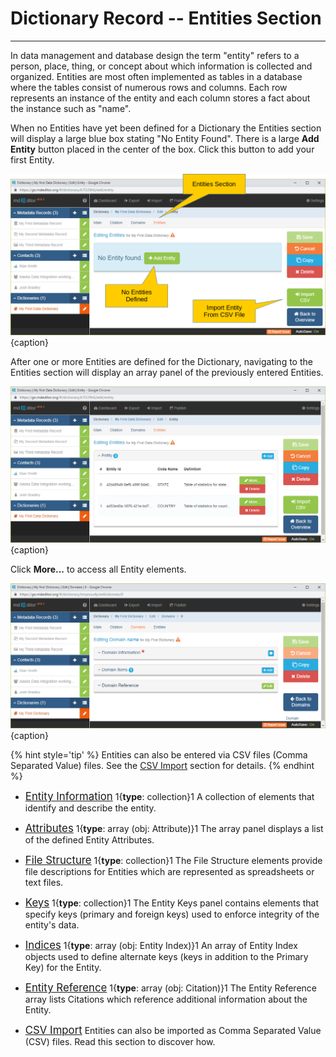 # Dictionary Record -- Entities Section
---

In data management and database design the term "entity" refers to a person, place, thing, or concept about which information is collected and organized.  Entities are most often implemented as tables in a database where the tables consist of numerous rows and columns.  Each row represents an instance of the entity and each column stores a fact about the instance such as "name".

When no <span class="md-panel">Entities</span> have yet been defined for a <span class="md-panel">Dictionary</span> the <span class="md-section">Entities</span> section will display a large blue box stating "No Entity Found".  There is a large <strong class="btn btn-success btn-xs"> <i class="fa fa-plus"> </i> Add Entity</strong> button placed in the center of the box.  Click this button to add your first <span class="md-panel">Entity</span>.

![Entity Edit Window with no Entities Defined](/assets/reference/edit-objects/dictionary/entities/dictionary-entity1.png){caption}

After one or more <span class="md-panel">Entities</span> are defined for the <span class="md-panel">Dictionary</span>, navigating to the <span class="md-section">Entities</span> section will display an array panel of the previously entered <span class="md-panel">Entities</span>.  

![Domain Array Panel](/assets/reference/edit-objects/dictionary/entities/dictionary-entity3.png){caption}

Click <strong class="btn btn-success btn-xs"> <i class="fa fa-pencil"> </i> More...</strong> to access all <span class="md-panel">Entity</span> elements. 

![Domain Array Panel](/assets/reference/edit-objects/dictionary/domains/domain-editWindow.png){caption}

{% hint style='tip' %}
  <span class="md-panel">Entities</span> can also be entered via CSV files (Comma Separated Value) files.  See the [CSV Import](csvImport/csvImport-process.md) section for details. 
{% endhint %}
 
 * [<span class="md-panel" style="font-size: larger">Entity Information</span>](entityInfo-panel.md) <i class="fa fa-asterisk required" title="Required"> </i> 1{**type**: collection}1  A collection of elements that identify and describe the entity.

 * [<span class="md-panel" style="font-size: larger"> Attributes</span>](attribute-panel.md)  1{**type**: array (obj: <span class="md-panel">Attribute</span>)}1  The array panel displays a list of the defined <span class="md-panel">Entity</span> <span class="md-panel">Attributes</span>.

 * [<span class="md-panel" style="font-size: larger">File Structure</span>](structure-panel.md)  1{**type**: collection}1  The <span class="md-panel">File Structure</span> elements provide file descriptions for <span class="md-panel">Entities</span> which are represented as spreadsheets or text files.

 * [<span class="md-panel" style="font-size: larger"> Keys</span>](key-panel.md)  1{**type**: collection}1  The <span class="md-panel">Entity Keys</span> panel contains elements that specify keys (primary and foreign keys) used to enforce integrity of the entity's data. 

 * [<span class="md-panel" style="font-size: larger"> Indices</span>](index-panel.md)  1{**type**: array (obj: <span class="md-panel"> Entity Index</span>)}1  An array of <span class="md-panel">Entity Index</span> objects used to define alternate keys (keys in addition to the <span class="md-element">Primary Key</span>) for the <span class="md-panel">Entity</span>.  

 * [<span class="md-panel" style="font-size: larger">Entity Reference</span>](entityReference-panel.md)  1{**type**: array (obj: <span class="md-panel"> Citation</span>)}1  The <span class="md-panel">Entity Reference</span> array lists <span class="md-panel">Citations</span> which reference additional information about the <span class="md-panel">Entity</span>.

 * [<span class="md-panel" style="font-size: larger">CSV Import</span>](csvImport/csvImport-process.md)  <span class="md-panel">Entities</span> can also be imported as Comma Separated Value (CSV) files.  Read this section to discover how. 
